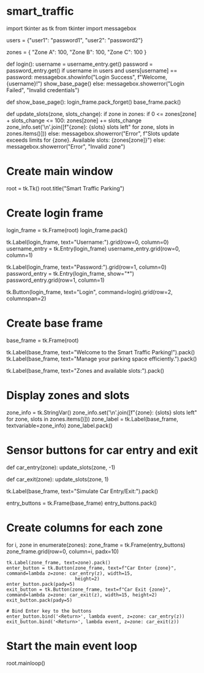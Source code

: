 # smart_traffic
import tkinter as tk
from tkinter import messagebox

users = {"user1": "password1", "user2": "password2"}

zones = {
    "Zone A": 100,
    "Zone B": 100,
    "Zone C": 100
}


def login():
    username = username_entry.get()
    password = password_entry.get()
    if username in users and users[username] == password:
        messagebox.showinfo("Login Success", f"Welcome, {username}!")
        show_base_page()
    else:
        messagebox.showerror("Login Failed", "Invalid credentials")


def show_base_page():
    login_frame.pack_forget()
    base_frame.pack()


def update_slots(zone, slots_change):
    if zone in zones:
        if 0 <= zones[zone] + slots_change <= 100:
            zones[zone] += slots_change
            zone_info.set('\n'.join([f"{zone}: {slots} slots left" for zone, slots in zones.items()]))
        else:
            messagebox.showerror("Error", f"Slots update exceeds limits for {zone}. Available slots: {zones[zone]}")
    else:
        messagebox.showerror("Error", "Invalid zone")


# Create main window
root = tk.Tk()
root.title("Smart Traffic Parking")

# Create login frame
login_frame = tk.Frame(root)
login_frame.pack()

tk.Label(login_frame, text="Username:").grid(row=0, column=0)
username_entry = tk.Entry(login_frame)
username_entry.grid(row=0, column=1)

tk.Label(login_frame, text="Password:").grid(row=1, column=0)
password_entry = tk.Entry(login_frame, show="*")
password_entry.grid(row=1, column=1)

tk.Button(login_frame, text="Login", command=login).grid(row=2, columnspan=2)

# Create base frame
base_frame = tk.Frame(root)

tk.Label(base_frame, text="Welcome to the Smart Traffic Parking!").pack()
tk.Label(base_frame, text="Manage your parking space efficiently.").pack()

tk.Label(base_frame, text="Zones and available slots:").pack()

# Display zones and slots
zone_info = tk.StringVar()
zone_info.set('\n'.join([f"{zone}: {slots} slots left" for zone, slots in zones.items()]))
zone_label = tk.Label(base_frame, textvariable=zone_info)
zone_label.pack()


# Sensor buttons for car entry and exit
def car_entry(zone):
    update_slots(zone, -1)


def car_exit(zone):
    update_slots(zone, 1)


tk.Label(base_frame, text="Simulate Car Entry/Exit:").pack()

entry_buttons = tk.Frame(base_frame)
entry_buttons.pack()

# Create columns for each zone
for i, zone in enumerate(zones):
    zone_frame = tk.Frame(entry_buttons)
    zone_frame.grid(row=0, column=i, padx=10)

    tk.Label(zone_frame, text=zone).pack()
    enter_button = tk.Button(zone_frame, text=f"Car Enter {zone}", command=lambda z=zone: car_entry(z), width=15,
                             height=2)
    enter_button.pack(pady=5)
    exit_button = tk.Button(zone_frame, text=f"Car Exit {zone}", command=lambda z=zone: car_exit(z), width=15, height=2)
    exit_button.pack(pady=5)

    # Bind Enter key to the buttons
    enter_button.bind('<Return>', lambda event, z=zone: car_entry(z))
    exit_button.bind('<Return>', lambda event, z=zone: car_exit(z))

# Start the main event loop
root.mainloop()
